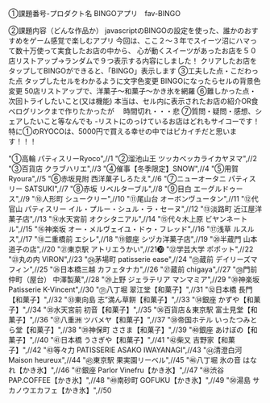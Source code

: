 ①課題番号-プロダクト名
BINGOアプリ　fav-BINGO

②課題内容（どんな作品か）
javascriptのBINGOの設定を使った、誰かのおすすめをゲーム感覚で楽しむアプリ 今回は、ここ２～３年でスイーツ沼にハマって数十万使って実食したお店の中から、 心が動くスイーツがあったお店を５０店リストアップ→ランダムで９つ表示する内容にしました！ クリアしたお店をタップしてBINGOができると、「BINGO」表示します
③工夫した点・こだわった点
タップしたセルをわかるように文字色変更
BINGOになったらセルの背景色変更
50店リストアップで、洋菓子～和菓子～かき氷を網羅
⑥難しかった点・次回トライしたいこと(又は機能)
本当は、セル内に表示されたお店の紹介OR食べログリンクまで作りたかったが 　時間切れ・・・悲
⑦質問・疑問・感想、シェアしたいこと等なんでも
-リストにのっけているお店はどれもサイコーです！ 特に①のRYOCOは、5000円で買える幸せの中ではピカイチだと思います！！！

"①高輪 パティスリーRyoco",//1
"②溜池山王 ツッカベッカライカヤヌマ",//2
"③百貨店 クラブハリエ",//3
"④催事【冬季限定】SNOW",//4
"⑤用賀 Ryoura",//5
"⑥赤坂見附 西洋菓子しろたえ",//6
"⑦ニューオータニ パティスリー SATSUKI",//7
"⑧赤坂 リベルターブル",//8
"⑨目白 エーグルドゥース",//9
"⑩人形町 シュークリー",//10
"⑪尾山台 オーボンヴュータン",//11
"⑫代官山 パティスリー イル・プルー・シュル・ラ・セーヌ",//12
"⑬淡路町 近江屋洋菓子店",//13
"⑭水天宮前 オクシタニアル",//14
"⑮代々木上原 ビヤンネートル",//15
"⑯神楽坂 オー・メルヴェイユ・ドゥ・フレッド",//16
"⑰浅草 ルスルス",//17
"⑱二重橋前 エシレ",//18
"⑲銀座 シヅカ洋菓子店",//19
"⑳半蔵門 山本道子の店",//20
"㉑東京駅 アトリエうかい",//21⓴
"㉒学芸大学 ポポット",//22
"㉓丸の内 VIRON",//23
"㉔茅場町 patisserie ease",//24
"㉕蔵前 デイリーズマフィン",//25
"㉖日本橋三越 カフェタナカ",//26
"㉗蔵前 chigaya",//27
"㉘門前仲町（屋台） 中澤製菓",//28
"㉙上野 ジェラテリア マンマミア",//29
"㉚神楽坂 Patisserie K-Vincent",//30
"㉛八丁堀 翠江堂【和菓子】",//31
"㉜日本橋 長門【和菓子】",//32
"㉝東向島 志”満ん草餅【和菓子】",//33
"㉞銀座 かずや【和菓子】",//34
"㉟水天宮前 初音【和菓子】",//35
"㊱百貨店＆東京駅 富士見堂【和菓子】",//36
"㊲八重洲 ツバメヤ【和菓子】",//37
"㊳帝国ホテル いったつみとら堂【和菓子】",//38
"㊴神保町 ささま【和菓子】",//39
"㊵銀座 あけぼの【和菓子】",//40
"㊶日本橋 うさぎや【和菓子】",//41
"㊷柴又 吉野家【和菓子】",//42
"㊸等々力 PATISSERIE ASAKO IWAYANAGI",//43
"㊹清澄白河 Maison heureux",//44
"㊺東京駅 果実園リーベル",//45
"㊻八丁堀 氷の音 はなれ【かき氷】",//46
"㊼銀座 Parlor Vinefru【かき氷】",//47
"㊽渋谷 PAP.COFFEE【かき氷】",//48
"㊾南砂町 GOFUKU【かき氷】",//49
"㊿湯島 サカノウエカフェ【かき氷】",//50
